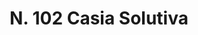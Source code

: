 ---
title: "N. 102 Casia Solutiva"
permalink: "/edition/plant102/"
plant-name: "N. 102"
plant-number: "102"
plant-xml: "/assets/xml/plant102.xml"
plant-img1: "/assets/img/plant102_verso.jpg"
plant-img2: "/assets/img/plant102.jpg"
plant-title: "N. 102 Casia Solutiva"
plant-wfo-link: "http://www.worldfloraonline.org/taxon/wfo-0000163802"
plant-kew-link: ""
plant-taxon-content: "Cassia Fistula L."
layout: single-xml
---